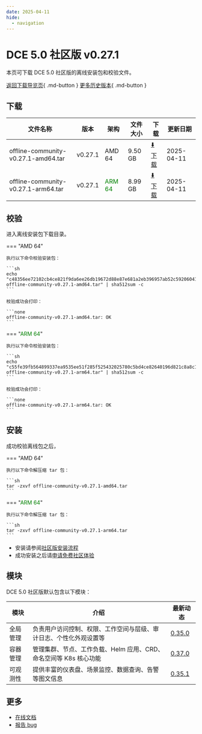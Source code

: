 ```yaml
---
date: 2025-04-11
hide:
  - navigation
---
```


# DCE 5.0 社区版 v0.27.1

本页可下载 DCE 5.0 社区版的离线安装包和校验文件。

[返回下载导览页](../index.md){ .md-button } [更多历史版本](./dce5-installer-history.md){ .md-button }

## 下载

| 文件名称 | 版本 | 架构 | 文件大小 | 下载 | 更新日期 |
| ------- | --- | ---- | ------ | --- | ------- |
| offline-community-v0.27.1-amd64.tar | v0.27.1 | AMD 64 | 9.50 GB | [:arrow_down: 下载](https://qiniu-download-public.daocloud.io/DaoCloud_Enterprise/dce5/offline-community-v0.27.1-amd64.tar) | 2025-04-11 |
| offline-community-v0.27.1-arm64.tar | v0.27.1 | <font color="green">ARM 64</font> | 8.99 GB | [:arrow_down: 下载](https://qiniu-download-public.daocloud.io/DaoCloud_Enterprise/dce5/offline-community-v0.27.1-arm64.tar) | 2025-04-11 |

## 校验

进入离线安装包下载目录。

=== "AMD 64"

    执行以下命令校验安装包：

    ```sh
    echo "c48356ee72102cb4ce821f9da6ee26db19672d88e87e681a2eb396957ab52c59206041ca25284bd3bb0c56058b93dac1ef5f1d8dfda316db45918b2ecb0975f5  offline-community-v0.27.1-amd64.tar" | sha512sum -c
    ```

    校验成功会打印：

    ```none
    offline-community-v0.27.1-amd64.tar: OK
    ```

=== "<font color="green">ARM 64</font>"

    执行以下命令校验安装包：

    ```sh
    echo "c55fe39fb564899337ea9535ee51f285f525432025780c5bd4ce82640196d821c8a8c16ba1e54c193a20798f6d1d3b449347c149dfab0b2dbf00d45e06b8ef28  offline-community-v0.27.1-arm64.tar" | sha512sum -c
    ```

    校验成功会打印：

    ```none
    offline-community-v0.27.1-arm64.tar: OK
    ```

## 安装

成功校验离线包之后，

=== "AMD 64"

    执行以下命令解压缩 tar 包：

    ```sh
    tar -zxvf offline-community-v0.27.1-amd64.tar
    ```

=== "<font color="green">ARM 64</font>"

    执行以下命令解压缩 tar 包：

    ```sh
    tar -zxvf offline-community-v0.27.1-arm64.tar
    ```

- 安装请参阅[社区版安装流程](../../install/community/k8s/online.md#_2)
- 成功安装之后请[申请免费社区体验](../../dce/license0.md)

## 模块

DCE 5.0 社区版默认包含以下模块：

| 模块     | 介绍            | 最新动态         |
| -------- | -------------- | -------------- |
| 全局管理 | 负责用户访问控制、权限、工作空间与层级、审计日志、个性化外观设置等 | [0.35.0](../../ghippo/intro/release-notes.md#0350) |
| 容器管理 | 管理集群、节点、工作负载、Helm 应用、CRD、命名空间等 K8s 核心功能 | [0.37.0](../../kpanda/intro/release-notes.md#0370) |
| 可观测性 | 提供丰富的仪表盘、场景监控、数据查询、告警等图文信息 | [0.35.1](../../insight/intro/release-notes.md#0351) |

## 更多

- [在线文档](../../dce/index.md)
- [报告 bug](https://github.com/DaoCloud/DaoCloud-docs/issues)
